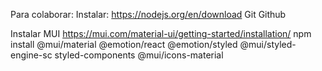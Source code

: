 Para colaborar:
Instalar:
https://nodejs.org/en/download
Git
Github


Instalar MUI
https://mui.com/material-ui/getting-started/installation/
npm install @mui/material @emotion/react @emotion/styled @mui/styled-engine-sc styled-components @mui/icons-material
